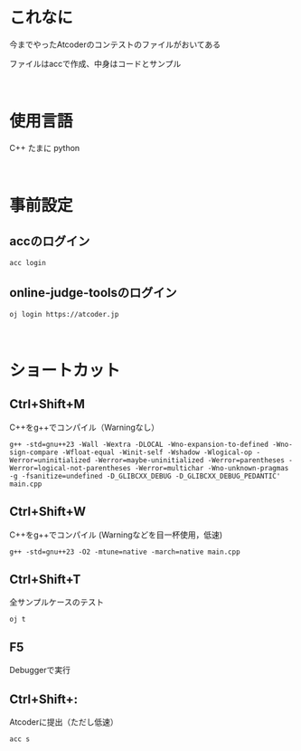 # これなに
今までやったAtcoderのコンテストのファイルがおいてある

ファイルはaccで作成、中身はコードとサンプル

<br>

# 使用言語
C++ たまに python

<br>

# 事前設定
## accのログイン
```
acc login
``` 


## online-judge-toolsのログイン
```
oj login https://atcoder.jp
```

<br>

# ショートカット
## Ctrl+Shift+M
C++をg++でコンパイル（Warningなし）
```
g++ -std=gnu++23 -Wall -Wextra -DLOCAL -Wno-expansion-to-defined -Wno-sign-compare -Wfloat-equal -Winit-self -Wshadow -Wlogical-op -Werror=uninitialized -Werror=maybe-uninitialized -Werror=parentheses -Werror=logical-not-parentheses -Werror=multichar -Wno-unknown-pragmas -g -fsanitize=undefined -D_GLIBCXX_DEBUG -D_GLIBCXX_DEBUG_PEDANTIC' main.cpp
```

## Ctrl+Shift+W
C++をg++でコンパイル (Warningなどを目一杯使用，低速)
```
g++ -std=gnu++23 -O2 -mtune=native -march=native main.cpp
```

## Ctrl+Shift+T
全サンプルケースのテスト
```
oj t
```

## F5
Debuggerで実行

## Ctrl+Shift+:
Atcoderに提出（ただし低速）
```
acc s
```